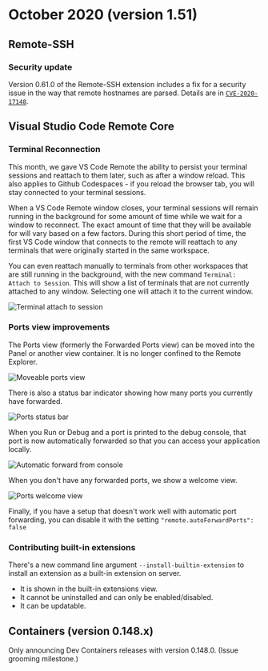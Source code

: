 # October 2020 (version 1.51)

## Remote-SSH

### Security update

Version 0.61.0 of the Remote-SSH extension includes a fix for a security issue in the way that remote hostnames are parsed. Details are in [`CVE-2020-17148`](HTTPS://msrc.microsoft.com/update-guide/vulnerability/CVE-2020-17148).

## Visual Studio Code Remote Core

### Terminal Reconnection

This month, we gave VS Code Remote the ability to persist your terminal sessions and reattach to them later, such as after a window reload. This also applies to Github Codespaces - if you reload the browser tab, you will stay connected to your terminal sessions.

When a VS Code Remote window closes, your terminal sessions will remain running in the background for some amount of time while we wait for a window to reconnect. The exact amount of time that they will be available for will vary based on a few factors. During this short period of time, the first VS Code window that connects to the remote will reattach to any terminals that were originally started in the same workspace.

You can even reattach manually to terminals from other workspaces that are still running in the background, with the new command `Terminal: Attach to Session`. This will show a list of terminals that are not currently attached to any window. Selecting one will attach it to the current window.

![`Terminal attach to session`](images/1_51/terminal-attach.gif)

### Ports view improvements

The Ports view (formerly the Forwarded Ports view) can be moved into the Panel or another view container. It is no longer confined to the Remote Explorer.

![`Moveable ports view`](images/1_51/moveable-ports-view.gif)

There is also a status bar indicator showing how many ports you currently have forwarded.

![`Ports status bar`](images/1_51/ports-statusbar.png)

When you Run or Debug and a port is printed to the debug console, that port is now automatically forwarded so that you can access your application locally.

![`Automatic forward from console`](images/1_51/auto-forward-console.gif)

When you don't have any forwarded ports, we show a welcome view.

![`Ports welcome view`](images/1_51/ports-welcome-view.png)

Finally, if you have a setup that doesn't work well with automatic port forwarding, you can disable it with the setting `"remote.autoForwardPorts": false`

### Contributing built-in extensions

There's a new command line argument `--install-builtin-extension` to install an extension as a built-in extension on server.

* It is shown in the built-in extensions view.
* It cannot be uninstalled and can only be enabled/disabled.
* It can be updatable.

## Containers (version 0.148.x)

Only announcing Dev Containers releases with version 0.148.0. (Issue grooming milestone.)
